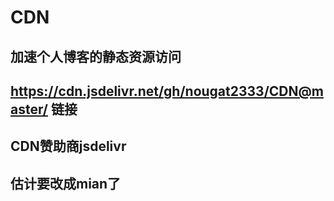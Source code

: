# CDN
## 加速个人博客的静态资源访问
## https://cdn.jsdelivr.net/gh/nougat2333/CDN@master/ 链接
## CDN赞助商jsdelivr
## 估计要改成mian了
